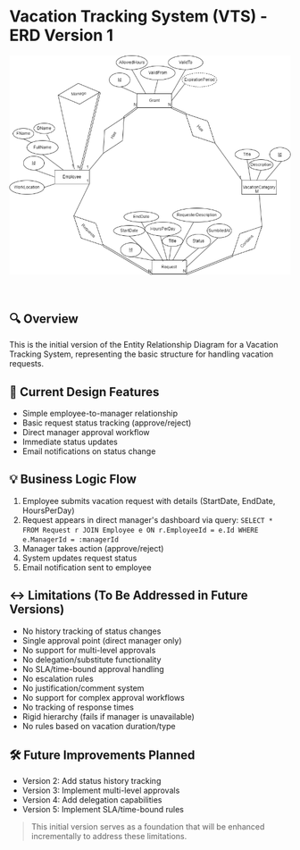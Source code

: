
# Vacation Tracking System (VTS) - ERD Version 1
![ERD v1](vts-erd-v1.png)

&nbsp;

## 🔍 Overview
This is the initial version of the Entity Relationship Diagram for a  Vacation Tracking System, representing the basic structure for handling vacation requests.

## 📃 Current Design Features
- Simple employee-to-manager relationship
- Basic request status tracking (approve/reject)
- Direct manager approval workflow
- Immediate status updates
- Email notifications on status change


## 💡 Business Logic Flow
1. Employee submits vacation request with details (StartDate, EndDate, HoursPerDay)
2. Request appears in direct manager's dashboard via query:
`SELECT * FROM Request r JOIN Employee e ON r.EmployeeId = e.Id WHERE e.ManagerId = :managerId`
3. Manager takes action (approve/reject)
4. System updates request status
5. Email notification sent to employee

## ↔ Limitations (To Be Addressed in Future Versions)
- No history tracking of status changes
- Single approval point (direct manager only)
- No support for multi-level approvals
- No delegation/substitute functionality
- No SLA/time-bound approval handling
- No escalation rules
- No justification/comment system
- No support for complex approval workflows
- No tracking of response times
- Rigid hierarchy (fails if manager is unavailable)
- No rules based on vacation duration/type


## 🛠 Future Improvements Planned
- Version 2: Add status history tracking
- Version 3: Implement multi-level approvals
- Version 4: Add delegation capabilities
- Version 5: Implement SLA/time-bound rules
> This initial version serves as a foundation that will be enhanced incrementally to address these limitations.